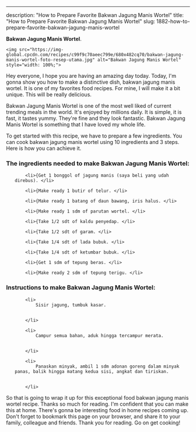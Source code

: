 ---
description: "How to Prepare Favorite Bakwan Jagung Manis Wortel"
title: "How to Prepare Favorite Bakwan Jagung Manis Wortel"
slug: 1882-how-to-prepare-favorite-bakwan-jagung-manis-wortel

<p>
	<strong>Bakwan Jagung Manis Wortel</strong>. 
	
</p>
<p>
	
	<img src="https://img-global.cpcdn.com/recipes/c99f9c70aeec799e/680x482cq70/bakwan-jagung-manis-wortel-foto-resep-utama.jpg" alt="Bakwan Jagung Manis Wortel" style="width: 100%;">
	
	
</p>
<p>
	Hey everyone, I hope you are having an amazing day today. Today, I'm gonna show you how to make a distinctive dish, bakwan jagung manis wortel. It is one of my favorites food recipes. For mine, I will make it a bit unique. This will be really delicious.
</p>
	
<p>
	Bakwan Jagung Manis Wortel is one of the most well liked of current trending meals in the world. It's enjoyed by millions daily. It is simple, it is fast, it tastes yummy. They're fine and they look fantastic. Bakwan Jagung Manis Wortel is something that I have loved my whole life.
</p>
<p>
	
</p>

<p>
To get started with this recipe, we have to prepare a few ingredients. You can cook bakwan jagung manis wortel using 10 ingredients and 3 steps. Here is how you can achieve it.
</p>

<h3>The ingredients needed to make Bakwan Jagung Manis Wortel:</h3>

<ol>
	
		<li>{Get 1 bonggol of jagung manis (saya beli yang udah direbus). </li>
	
		<li>{Make ready 1 butir of telur. </li>
	
		<li>{Make ready 1 batang of daun bawang, iris halus. </li>
	
		<li>{Make ready 1 sdm of parutan wortel. </li>
	
		<li>{Take 1/2 sdt of kaldu penyedap. </li>
	
		<li>{Take 1/2 sdt of garam. </li>
	
		<li>{Take 1/4 sdt of lada bubuk. </li>
	
		<li>{Take 1/4 sdt of ketumbar bubuk. </li>
	
		<li>{Get 1 sdm of tepung beras. </li>
	
		<li>{Make ready 2 sdm of tepung terigu. </li>
	
</ol>
<p>
	
</p>

<h3>Instructions to make Bakwan Jagung Manis Wortel:</h3>

<ol>
	
		<li>
			Sisir jagung, tumbuk kasar.
			
			
		</li>
	
		<li>
			Campur semua bahan, aduk hingga tercampur merata.
			
			
		</li>
	
		<li>
			Panaskan minyak, ambil 1 sdm adonan goreng dalam minyak panas, balik hingga matang kedua sisi, angkat dan tiriskan.
			
			
		</li>
	
</ol>

<p>
	
</p>

<p>
	So that is going to wrap it up for this exceptional food bakwan jagung manis wortel recipe. Thanks so much for reading. I'm confident that you can make this at home. There's gonna be interesting food in home recipes coming up. Don't forget to bookmark this page on your browser, and share it to your family, colleague and friends. Thank you for reading. Go on get cooking!
</p>
